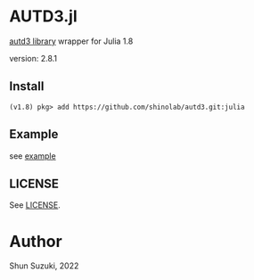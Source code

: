 # AUTD3.jl

[autd3 library](https://github.com/shinolab/autd3) wrapper for Julia 1.8

version: 2.8.1

## Install

```
(v1.8) pkg> add https://github.com/shinolab/autd3.git:julia
```

## Example

see [example](./example)

## LICENSE

See [LICENSE](https://github.com/shinolab/autd3/blob/master/LICENSE).

# Author

Shun Suzuki, 2022
